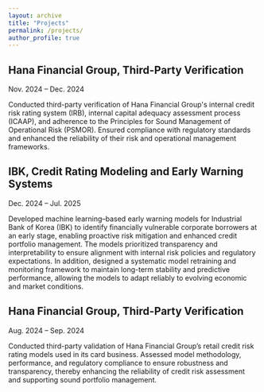 ```yaml
---
layout: archive
title: "Projects"
permalink: /projects/
author_profile: true
---
```


## Hana Financial Group, Third-Party Verification  

Nov. 2024 – Dec. 2024  

Conducted third-party verification of Hana Financial Group's internal credit risk rating system (IRB), internal capital adequacy assessment process (ICAAP), and adherence to the Principles for Sound Management of Operational Risk (PSMOR). Ensured compliance with regulatory standards and enhanced the reliability of their risk and operational management frameworks.

## IBK, Credit Rating Modeling and Early Warning Systems  

Dec. 2024 – Jul. 2025

Developed machine learning–based early warning models for Industrial Bank of Korea (IBK) to identify financially vulnerable corporate borrowers at an early stage, enabling proactive risk mitigation and enhanced credit portfolio management. The models prioritized transparency and interpretability to ensure alignment with internal risk policies and regulatory expectations. In addition, designed a systematic model retraining and monitoring framework to maintain long-term stability and predictive performance, allowing the models to adapt reliably to evolving economic and market conditions.

## Hana Financial Group, Third-Party Verification  

Aug. 2024 – Sep. 2024  

Conducted third-party validation of Hana Financial Group’s retail credit risk rating models used in its card business. Assessed model methodology, performance, and regulatory compliance to ensure robustness and transparency, thereby enhancing the reliability of credit risk assessment and supporting sound portfolio management.